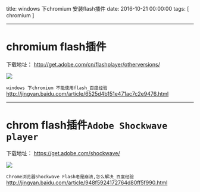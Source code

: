 title: windows 下chromium 安装flash插件
date: 2016-10-21 00:00:00
tags: [ chromium ]



---
# chromium flash插件
下载地址： http://get.adobe.com/cn/flashplayer/otherversions/
<!--
-->
![](http://7xnbs3.com1.z0.glb.clouddn.com/public/16-11-19/98497590.jpg)

 
`windows 下chromium 不能使用flash_百度经验`
http://jingyan.baidu.com/article/6525d4b151e471ac7c2e9476.html


---
# chrom flash插件` Adobe Shockwave player `
下载地址： https://get.adobe.com/shockwave/
<!--
-->
![]( http://7xnbs3.com1.z0.glb.clouddn.com/public/16-11-19/45986251.jpg)


`Chrome浏览器Shockwave Flash老是崩溃,怎么解决_百度经验`
http://jingyan.baidu.com/article/948f5924172764d80ff5f990.html
